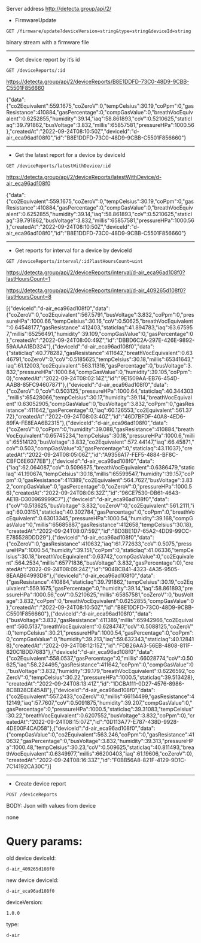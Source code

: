 
Server address <http://detecta.group/api/2/>


* FirmwareUpdate
```
GET /firmware/update?deviceVersion=string&type=string&deviceId=string
```
binary stream with a firmware file

----

* Get device report by it’s id

```
GET /deviceReports/:id
```
<https://detecta.group/api/2/deviceReports/B8E1DDFD-73C0-48D9-9CBB-C5501F856660>

{"data":{"co2Equivalent":559.1675,"coZeroV":0,"tempCelsius":30.19,"coPpm":0,"gasResistance":410884,"gasPercentage":0,"compGasValue":0,"breathVocEquivalent":0.6252855,"humidity":39.14,"iaq":58.861893,"coV":0.5210625,"staticIaq":39.791862,"busVoltage":3.832,"millis":65857581,"pressureHPa":1000.56},"createdAt":"2022-09-24T08:10:50Z","deviceId":"d-air_eca96ad108f0","id":"B8E1DDFD-73C0-48D9-9CBB-C5501F856660"}

-----
* Get the latest report for a device by deviceId

```
GET /deviceReports/latestWithDevice/:id
```

<https://detecta.group/api/2/deviceReports/latestWithDevice/d-air_eca96ad108f0>

{"data":{"co2Equivalent":559.1675,"coZeroV":0,"tempCelsius":30.19,"coPpm":0,"gasResistance":410884,"gasPercentage":0,"compGasValue":0,"breathVocEquivalent":0.6252855,"humidity":39.14,"iaq":58.861893,"coV":0.5210625,"staticIaq":39.791862,"busVoltage":3.832,"millis":65857581,"pressureHPa":1000.56},"createdAt":"2022-09-24T08:10:50Z","deviceId":"d-air_eca96ad108f0","id":"B8E1DDFD-73C0-48D9-9CBB-C5501F856660"}

----

* Get reports for interval for a device by deviceId

```
GET /deviceReports/interval/:id?lastHoursCount=uint
```

<https://detecta.group/api/2/deviceReports/interval/d-air_eca96ad108f0?lastHoursCount=1>

<https://detecta.group/api/2/deviceReports/interval/d-air_409265d108f0?lastHoursCount=8>

[{"deviceId":"d-air_eca96ad108f0","data":{"coZeroV":0,"co2Equivalent":567.5791,"busVoltage":3.832,"coPpm":0,"pressureHPa":1000.66,"tempCelsius":30.16,"coV":0.50625,"breathVocEquivalent":0.64548177,"gasResistance":412403,"staticIaq":41.894783,"iaq":63.675957,"millis":65256491,"humidity":39.109,"compGasValue":0,"gasPercentage":0},"createdAt":"2022-09-24T08:00:49Z","id":"DBBD6C2A-297E-426E-9892-59AAAA1BD324"},{"deviceId":"d-air_eca96ad108f0","data":{"staticIaq":40.778282,"gasResistance":411642,"breathVocEquivalent":0.6346791,"coZeroV":0,"coV":0.5185625,"tempCelsius":30.18,"millis":65341643,"iaq":61.12003,"co2Equivalent":563.11316,"gasPercentage":0,"busVoltage":3.832,"pressureHPa":1000.64,"compGasValue":0,"humidity":39.105,"coPpm":0},"createdAt":"2022-09-24T08:02:14Z","id":"9E1509AA-EB76-454D-AAB8-85FC94607871"},{"deviceId":"d-air_eca96ad108f0","data":{"coZeroV":0,"coV":0.503125,"pressureHPa":1000.64,"staticIaq":40.344303,"millis":65428066,"tempCelsius":30.17,"humidity":39.114,"breathVocEquivalent":0.63052905,"compGasValue":0,"busVoltage":3.832,"coPpm":0,"gasResistance":411642,"gasPercentage":0,"iaq":60.126553,"co2Equivalent":561.3772},"createdAt":"2022-09-24T08:03:40Z","id":"46D7BFDF-40A8-4ED6-89FA-FE8EAA6B2315"},{"deviceId":"d-air_eca96ad108f0","data":{"coZeroV":0,"coPpm":0,"humidity":39.088,"gasResistance":410884,"breathVocEquivalent":0.65745234,"tempCelsius":30.18,"pressureHPa":1000.6,"millis":65514120,"busVoltage":3.832,"co2Equivalent":572.44147,"iaq":66.45871,"coV":0.503,"compGasValue":0,"gasPercentage":0,"staticIaq":43.11037},"createdAt":"2022-09-24T08:05:06Z","id":"A9356A17-FEF5-4884-BF8C-CBFC6E6077EB"},{"deviceId":"d-air_eca96ad108f0","data":{"iaq":62.064087,"coV":0.5096875,"breathVocEquivalent":0.6386479,"staticIaq":41.190674,"tempCelsius":30.18,"millis":65599547,"humidity":39.157,"coPpm":0,"gasResistance":411389,"co2Equivalent":564.7627,"busVoltage":3.832,"compGasValue":0,"gasPercentage":0,"coZeroV":0,"pressureHPa":1000.56},"createdAt":"2022-09-24T08:06:32Z","id":"96CE7530-DB61-4643-AE1B-D300969999C7"},{"deviceId":"d-air_eca96ad108f0","data":{"coV":0.513625,"busVoltage":3.832,"coZeroV":0,"co2Equivalent":561.2111,"iaq":60.03151,"staticIaq":40.302784,"gasPercentage":0,"coPpm":0,"breathVocEquivalent":0.63013345,"pressureHPa":1000.54,"humidity":39.168,"compGasValue":0,"millis":65685887,"gasResistance":412658,"tempCelsius":30.18},"createdAt":"2022-09-24T08:07:59Z","id":"BD3BE1D7-65A2-4DD9-99CC-E785528DDD29"},{"deviceId":"d-air_eca96ad108f0","data":{"coZeroV":0,"gasResistance":410632,"iaq":61.772633,"coV":0.5075,"pressureHPa":1000.54,"humidity":39.151,"coPpm":0,"staticIaq":41.06336,"tempCelsius":30.18,"breathVocEquivalent":0.63742,"compGasValue":0,"co2Equivalent":564.2534,"millis":65771836,"busVoltage":3.832,"gasPercentage":0},"createdAt":"2022-09-24T08:09:24Z","id":"904BCB41-4323-4A35-9505-8EAAB64993D8"},{"deviceId":"d-air_eca96ad108f0","data":{"gasResistance":410884,"staticIaq":39.791862,"tempCelsius":30.19,"co2Equivalent":559.1675,"gasPercentage":0,"humidity":39.14,"iaq":58.861893,"pressureHPa":1000.56,"coV":0.5210625,"millis":65857581,"coZeroV":0,"busVoltage":3.832,"coPpm":0,"breathVocEquivalent":0.6252855,"compGasValue":0},"createdAt":"2022-09-24T08:10:50Z","id":"B8E1DDFD-73C0-48D9-9CBB-C5501F856660"},{"deviceId":"d-air_eca96ad108f0","data":{"busVoltage":3.832,"gasResistance":411389,"millis":65942966,"co2Equivalent":560.5137,"breathVocEquivalent":0.6284747,"coV":0.5088125,"coZeroV":0,"tempCelsius":30.21,"pressureHPa":1000.54,"gasPercentage":0,"coPpm":0,"compGasValue":0,"humidity":39.213,"iaq":59.632343,"staticIaq":40.128418},"createdAt":"2022-09-24T08:12:15Z","id":"FDB26AA3-56EB-4808-811F-820C1BDD7683"},{"deviceId":"d-air_eca96ad108f0","data":{"co2Equivalent":558.0537,"gasPercentage":0,"millis":66028774,"coV":0.50625,"iaq":58.224495,"gasResistance":411642,"coPpm":0,"compGasValue":0,"busVoltage":3.832,"humidity":39.179,"breathVocEquivalent":0.6226592,"coZeroV":0,"tempCelsius":30.22,"pressureHPa":1000.5,"staticIaq":39.513428},"createdAt":"2022-09-24T08:13:41Z","id":"1DCBA111-0D27-4576-8986-8CBB28CE45AB"},{"deviceId":"d-air_eca96ad108f0","data":{"co2Equivalent":557.2433,"coZeroV":0,"millis":66114499,"gasResistance":412149,"iaq":57.7607,"coV":0.5091875,"humidity":39.207,"compGasValue":0,"gasPercentage":0,"pressureHPa":1000.5,"staticIaq":39.31083,"tempCelsius":30.22,"breathVocEquivalent":0.6207552,"busVoltage":3.832,"coPpm":0},"createdAt":"2022-09-24T08:15:07Z","id":"0D113A77-E787-438D-9928-4DE00F4CAD58"},{"deviceId":"d-air_eca96ad108f0","data":{"compGasValue":0,"co2Equivalent":563.246,"coPpm":0,"gasResistance":410632,"gasPercentage":0,"busVoltage":3.832,"humidity":39.313,"pressureHPa":1000.48,"tempCelsius":30.23,"coV":0.509625,"staticIaq":40.811493,"breathVocEquivalent":0.6349977,"millis":66200403,"iaq":61.19606,"coZeroV":0},"createdAt":"2022-09-24T08:16:33Z","id":"F0BB56A8-821F-4129-9D1C-7C14192CA30C"}]

-----

* Create device report

```
POST /deviceReports
````

BODY: Json with values from device

none

# Query params:
old device deviceId: 
```
d-air_409265d108f0
```
new device deviceId: 
```
d-air_eca96ad108f0
```
deviceVersion: 
```
1.0.0
```
type: 
```
d-air
```
